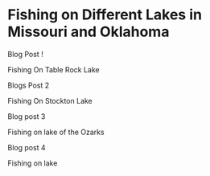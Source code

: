# Fishing on Different Lakes in Missouri and Oklahoma

Blog Post !

Fishing On Table Rock Lake

Blogs Post 2

Fishing On Stockton Lake

Blog post 3

Fishing on lake of the Ozarks

Blog post 4

Fishing on lake 

